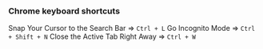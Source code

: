 ### Chrome keyboard shortcuts
Snap Your Cursor to the Search Bar => `Ctrl + L`
Go Incognito Mode => `Ctrl + Shift + N`
Close the Active Tab Right Away => `Ctrl + W`